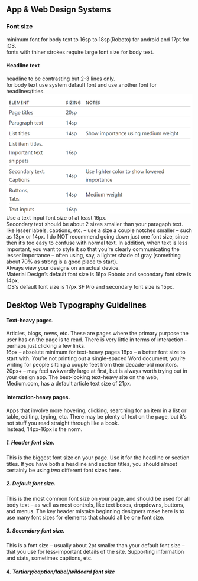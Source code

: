 ## App & Web Design Systems
### Font size
minimum font for body text to 16sp to 18sp(Roboto) for android and 17pt for iOS.  
fonts with thiner strokes require large font size for body text.  
#### Headline text  
headline to be contrasting but 2-3 lines only.  
for body text use system default font and use another font for headlines/titles.  
![fonts  guide](fonts.PNG)  
Use a text input font size of at least 16px.  
Secondary text should be about 2 sizes smaller than your paragaph text. like lesser labels, captions, etc. – use a size a couple notches smaller – such as 13px or 14px. I do NOT recommend going down just one font size, since then it’s too easy to confuse with normal text. In addition, when text is less important, you want to style it so that you’re clearly communicating the lesser importance – often using, say, a lighter shade of gray (something about 70% as strong is a good place to start).  
Always view your designs on an actual device.  
Material Design’s default font size is 16px Roboto and secondary font size is 14px.  
iOS’s default font size is 17px SF Pro and secondary font size is 15px.  
## Desktop Web Typography Guidelines  
#### Text-heavy pages.  
Articles, blogs, news, etc. These are pages where the primary purpose the user has on the page is to read. There is very little in terms of interaction – perhaps just clicking a few links.  
16px – absolute minimum for text-heavy pages
18px – a better font size to start with. You’re not printing out a single-spaced Word document; you’re writing for people sitting a couple feet from their decade-old monitors.
20px+ – may feel awkwardly large at first, but is always worth trying out in your design app. The best-looking text-heavy site on the web, Medium.com, has a default article text size of 21px.
#### Interaction-heavy pages.  
Apps that involve more hovering, clicking, searching for an item in a list or table, editing, typing, etc. There may be plenty of text on the page, but it’s not stuff you read straight through like a book.  
Instead, 14px-16px is the norm.  
##### 1. Header font size.  
This is the biggest font size on your page. Use it for the headline or section titles. If you have both a headline and section titles, you should almost certainly be using two different font sizes here.
##### 2. Default font size.  
This is the most common font size on your page, and should be used for all body text – as well as most controls, like text boxes, dropdowns, buttons, and menus. The key header mistake beginning designers make here is to use many font sizes for elements that should all be one font size.
##### 3. Secondary font size.  
This is a font size – usually about 2pt smaller than your default font size – that you use for less-important details of the site. Supporting information and stats, sometimes captions, etc.  
##### 4. Tertiary/caption/label/wildcard font size  




